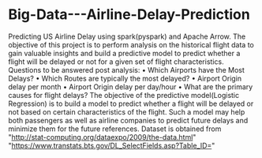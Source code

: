 # Big-Data---Airline-Delay-Prediction
Predicting US Airline Delay using spark(pyspark) and Apache Arrow. 
The objective of this project is to perform analysis on the historical flight data to gain valuable
insights and build a predictive model to predict whether a flight will be delayed or not for a given set
of flight characteristics.
Questions to be answered post analysis:
• Which Airports have the Most Delays?
• Which Routes are typically the most delayed?
• Airport Origin delay per month
• Airport Origin delay per day/hour
• What are the primary causes for flight delays?
The objective of the predictive model(Logistic Regression) is to build a model to predict whether a
flight will be delayed or not based on certain characteristics of the flight. Such a model may help both
passengers as well as airline companies to predict future delays and minimize them for the future
references.
Dataset is obtained from  "http://stat-computing.org/dataexpo/2009/the-data.html" "https://www.transtats.bts.gov/DL_SelectFields.asp?Table_ID="
